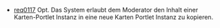 * [req0117](https://github.com/PolitAktiv/politaktiv-requirements/tree/master/en/requirements/req0117.md) Opt. Das System erlaubt dem Moderator den Inhalt einer Karten-Portlet Instanz in eine neue Karten Portlet Instanz zu kopieren.
